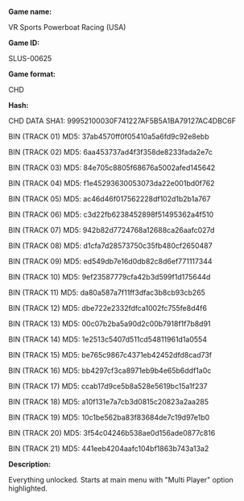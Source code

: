 **Game name:**

VR Sports Powerboat Racing (USA)

**Game ID:**

SLUS-00625

**Game format:**

CHD

**Hash:**

CHD DATA SHA1: 99952100030F741227AF5B5A1BA79127AC4DBC6F

BIN (TRACK 01) MD5: 37ab4570ff0f05410a5a6fd9c92e8ebb

BIN (TRACK 02) MD5: 6aa453737ad4f3f358de8233fada2e7c

BIN (TRACK 03) MD5: 84e705c8805f68676a5002afed145642

BIN (TRACK 04) MD5: f1e45293630053073da22e001bd0f762

BIN (TRACK 05) MD5: ac46d46f017562228df102d1b2b1a767

BIN (TRACK 06) MD5: c3d22fb6238452898f51495362a4f510

BIN (TRACK 07) MD5: 942b82d7724768a12688ca26aafc027d

BIN (TRACK 08) MD5: d1cfa7d28573750c35fb480cf2650487

BIN (TRACK 09) MD5: ed549db7e16d0db82c8d6ef771117344

BIN (TRACK 10) MD5: 9ef23587779cfa42b3d599f1d175644d

BIN (TRACK 11) MD5: da80a587a7f11ff3dfac3b8cb93cb265

BIN (TRACK 12) MD5: dbe722e2332fdfca1002fc755fe8d4f6

BIN (TRACK 13) MD5: 00c07b2ba5a90d2c00b7918f1f7b8d91

BIN (TRACK 14) MD5: 1e2513c5407d511cd54811961d1a0554

BIN (TRACK 15) MD5: be765c9867c4371eb42452dfd8cad73f

BIN (TRACK 16) MD5: bb4297cf3ca8971eb9b4e65b6ddf1a0c

BIN (TRACK 17) MD5: ccab17d9ce5b8a528e5619bc15a1f237

BIN (TRACK 18) MD5: a10f131e7a7cb3d0815c20823a2aa285

BIN (TRACK 19) MD5: 10c1be562ba83f83684de7c19d97e1b0

BIN (TRACK 20) MD5: 3f54c04246b538ae0d156ade0877c816

BIN (TRACK 21) MD5: 441eeb4204aafc104bf1863b743a13a2

**Description:**

Everything unlocked. Starts at main menu with "Multi Player" option highlighted.